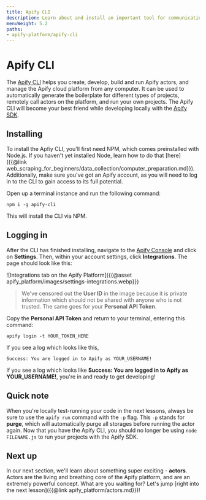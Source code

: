 ```yaml
---
title: Apify CLI
description: Learn about and install an important tool for communicating with your Apify SDK projects and the Apify Platform from your terminal - the Apify CLI.
menuWeight: 5.2
paths:
- apify-platform/apify-cli
---
```


# [](#the-cli) Apify CLI

The [Apify CLI](https://docs.apify.com/cli) helps you create, develop, build and run Apify actors, and manage the Apify cloud platform from any computer. It can be used to automatically generate the boilerplate for different types of projects, remotely call actors on the platform, and run your own projects. The Apify CLI will become your best friend while developing locally with the [Apify SDK](https://sdk.apify.com/).

## [](#installing) Installing

To install the Apfiy CLI, you'll first need NPM, which comes preinstalled with Node.js. If you haven't yet installed Node, learn how to do that [here]({{@link web_scraping_for_beginners/data_collection/computer_preparation.md}}). Additionally, make sure you've got an Apify account, as you will need to log in to the CLI to gain access to its full potential.

Open up a terminal instance and run the following command:

```shell
npm i -g apify-cli
```

This will install the CLI via NPM.

## [](#logging-in) Logging in

After the CLI has finished installing, navigate to the [Apify Console](https://console.apify.com) and click on **Settings**. Then, within your account settings, click **Integrations**. The page should look like this:

![Integrations tab on the Apify Platform]({{@asset apify_platform/images/settings-integrations.webp}})

> We've censored out the **User ID** in the image because it is private information which should not be shared with anyone who is not trusted. The same goes for your **Personal API Token**.

Copy the **Personal API Token** and return to your terminal, entering this command:

```shell
apify login -t YOUR_TOKEN_HERE
```

If you see a log which looks like this,

```text
Success: You are logged in to Apify as YOUR_USERNAME!
```

If you see a log which looks like **Success: You are logged in to Apify as YOUR_USERNAME!**, you're in and ready to get developing!

## [](#quick-note) Quick note

When you're locally test-running your code in the next lessons, always be sure to use the `apify run` command with the `-p` flag. This `-p` stands for **purge**, which will automatically purge all storages before running the actor again. Now that you have the Apify CLI, you should no longer be using `node FILENAME.js` to run your projects with the Apify SDK.

## [](#next) Next up

In our next section, we'll learn about something super exciting - **actors**. Actors are the living and breathing core of the Apify platform, and are an extremely powerful concept. What are you waiting for? Let's jump [right into the next lesson]({{@link apify_platform/actors.md}})!

